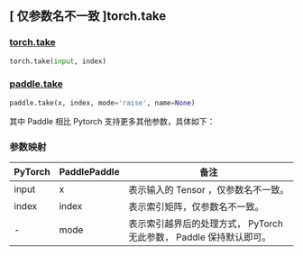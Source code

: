 ## [ 仅参数名不一致 ]torch.take
### [torch.take](https://pytorch.org/docs/stable/generated/torch.take.html?highlight=torch+take#torch.take)

```python
torch.take(input, index)
```

### [paddle.take](https://www.paddlepaddle.org.cn/documentation/docs/zh/develop/api/paddle/take_cn.html#take)

```python
paddle.take(x, index, mode='raise', name=None)
```

其中 Paddle 相比 Pytorch 支持更多其他参数，具体如下：
### 参数映射
| PyTorch       | PaddlePaddle | 备注                                                   |
| ------------- | ------------ | ------------------------------------------------------ |
| input          | x         | 表示输入的 Tensor ，仅参数名不一致。                                     |
| index           | index            | 表示索引矩阵，仅参数名不一致。               |
| -           | mode            | 表示索引越界后的处理方式， PyTorch 无此参数， Paddle 保持默认即可。               |
